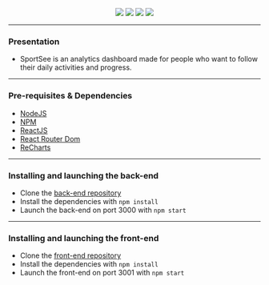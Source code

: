 <p align="center">
<img src="https://forthebadge.com/images/badges/uses-html.svg">
<img src="https://forthebadge.com/images/badges/uses-css.svg">
<img src="https://forthebadge.com/images/badges/made-with-javascript.svg">
<img src="https://forthebadge.com/images/badges/built-with-love.svg">
</p>

---
### Presentation
- SportSee is an analytics dashboard made for people who want to follow their daily activities and progress.
---
### Pre-requisites & Dependencies
- [NodeJS](https://nodejs.org/en/)
- [NPM](https://www.npmjs.com)
- [ReactJS](https://fr.reactjs.org/docs/getting-started.html)
- [React Router Dom](https://v5.reactrouter.com/web/guides/quick-start)
- [ReCharts](https://recharts.org/en-US/guide/installation)

---
### Installing and launching the back-end
- Clone the [back-end repository](https://github.com/OpenClassrooms-Student-Center/P9-front-end-dashboard)
- Install the dependencies with `npm install`
- Launch the back-end on port 3000 with `npm start`

--- 
### Installing and launching the front-end
- Clone the [front-end repository](https://github.com/marjoriesiad/P12_SportSee)
- Install the dependencies with `npm install`
- Launch the front-end on port 3001 with `npm start`

